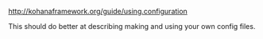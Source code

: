 http://kohanaframework.org/guide/using.configuration

This should do better at describing making and using your own config files.